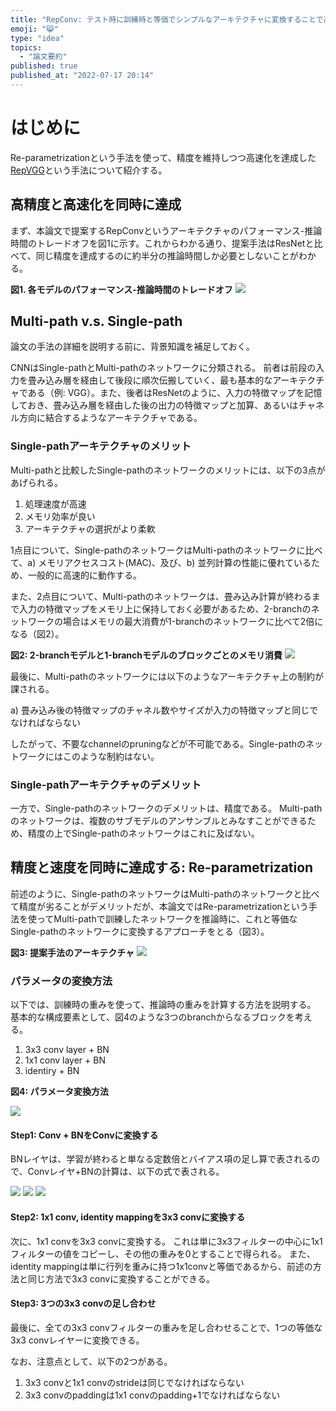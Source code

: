 ```yaml
---
title: "RepConv: テスト時に訓練時と等価でシンプルなアーキテクチャに変換することで高速化かつ高精度を達成"
emoji: "😸"
type: "idea"
topics:
  - "論文要約"
published: true
published_at: "2022-07-17 20:14"
---
```


# はじめに

Re-parametrizationという手法を使って、精度を維持しつつ高速化を達成した[RepVGG]という手法について紹介する。

[RepVGG]: https://arxiv.org/abs/2101.03697

## 高精度と高速化を同時に達成

まず、本論文で提案するRepConvというアーキテクチャのパフォーマンス-推論時間のトレードオフを図1に示す。これからわかる通り、提案手法はResNetと比べて、同じ精度を達成するのに約半分の推論時間しか必要としないことがわかる。

**図1. 各モデルのパフォーマンス-推論時間のトレードオフ**
![](https://storage.googleapis.com/zenn-user-upload/994943460a3f-20220717.png)

## Multi-path v.s. Single-path

論文の手法の詳細を説明する前に、背景知識を補足しておく。

CNNはSingle-pathとMulti-pathのネットワークに分類される。
前者は前段の入力を畳み込み層を経由して後段に順次伝搬していく、最も基本的なアーキテクチャである（例: VGG）。また、後者はResNetのように、入力の特徴マップを記憶しておき、畳み込み層を経由した後の出力の特徴マップと加算、あるいはチャネル方向に結合するようなアーキテクチャである。

### Single-pathアーキテクチャのメリット

Multi-pathと比較したSingle-pathのネットワークのメリットには、以下の3点があげられる。

1. 処理速度が高速
2. メモリ効率が良い
3. アーキテクチャの選択がより柔軟

1点目について、Single-pathのネットワークはMulti-pathのネットワークに比べて、a) メモリアクセスコスト(MAC)、及び、b) 並列計算の性能に優れているため、一般的に高速的に動作する。

また、2点目について、Multi-pathのネットワークは、畳み込み計算が終わるまで入力の特徴マップをメモリ上に保持しておく必要があるため、2-branchのネットワークの場合はメモリの最大消費が1-branchのネットワークに比べて2倍になる（図2）。

**図2: 2-branchモデルと1-branchモデルのブロックごとのメモリ消費**
![](https://storage.googleapis.com/zenn-user-upload/0529ddee4fc5-20220717.png)

最後に、Multi-pathのネットワークには以下のようなアーキテクチャ上の制約が課される。

a) 畳み込み後の特徴マップのチャネル数やサイズが入力の特徴マップと同じでなければならない

したがって、不要なchannelのpruningなどが不可能である。Single-pathのネットワークにはこのような制約はない。

### Single-pathアーキテクチャのデメリット

一方で、Single-pathのネットワークのデメリットは、精度である。
Multi-pathのネットワークは、複数のサブモデルのアンサンブルとみなすことができるため、精度の上でSingle-pathのネットワークはこれに及ばない。

## 精度と速度を同時に達成する: Re-parametrization

前述のように、Single-pathのネットワークはMulti-pathのネットワークと比べて精度が劣ることがデメリットだが、本論文ではRe-parametrizationという手法を使ってMulti-pathで訓練したネットワークを推論時に、これと等価なSingle-pathのネットワークに変換するアプローチをとる（図3）。

**図3: 提案手法のアーキテクチャ**
![](https://storage.googleapis.com/zenn-user-upload/8d0f2ded0c41-20220717.png)

### パラメータの変換方法

以下では、訓練時の重みを使って、推論時の重みを計算する方法を説明する。
基本的な構成要素として、図4のような3つのbranchからなるブロックを考える。

1. 3x3 conv layer + BN
2. 1x1 conv layer + BN
3. identiry + BN

**図4: パラメータ変換方法**

![](https://storage.googleapis.com/zenn-user-upload/7e9e8215c09e-20220717.png)

#### Step1: Conv + BNをConvに変換する

BNレイヤは、学習が終わると単なる定数倍とバイアス項の足し算で表されるので、Convレイヤ+BNの計算は、以下の式で表される。

![](https://storage.googleapis.com/zenn-user-upload/f94d710b7129-20220717.png)
![](https://storage.googleapis.com/zenn-user-upload/99be8040dd3c-20220717.png)
![](https://storage.googleapis.com/zenn-user-upload/a2de8d6e4fa2-20220717.png)


#### Step2: 1x1 conv, identity mappingを3x3 convに変換する

次に、1x1 convを3x3 convに変換する。
これは単に3x3フィルターの中心に1x1フィルターの値をコピーし、その他の重みを0とすることで得られる。
また、identity mappingは単に行列を重みに持つ1x1convと等価であるから、前述の方法と同じ方法で3x3 convに変換することができる。

#### Step3: 3つの3x3 convの足し合わせ

最後に、全ての3x3 convフィルターの重みを足し合わせることで、1つの等価な3x3 convレイヤーに変換できる。

なお、注意点として、以下の2つがある。

1. 3x3 convと1x1 convのstrideは同じでなければならない
2. 3x3 convのpaddingは1x1 convのpadding+1でなければならない